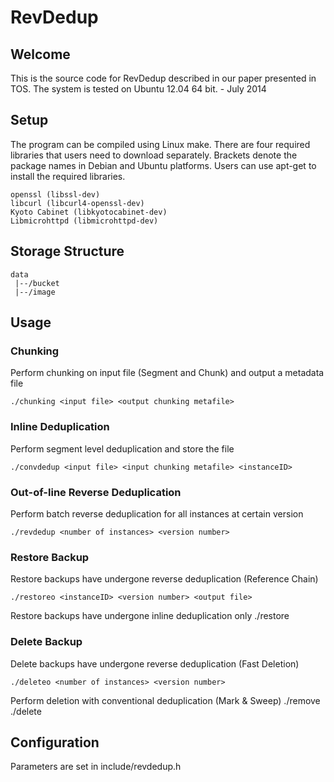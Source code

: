 # RevDedup

## Welcome

This is the source code for RevDedup described in our paper presented in TOS.
The system is tested on Ubuntu 12.04 64 bit.  - July 2014

## Setup

The program can be compiled using Linux make. There are four required libraries
that users need to download separately. Brackets denote the package names in
Debian and Ubuntu platforms. Users can use apt-get to install the required
libraries.

	openssl (libssl-dev)
	libcurl (libcurl4-openssl-dev)
	Kyoto Cabinet (libkyotocabinet-dev)
	Libmicrohttpd (libmicrohttpd-dev)

## Storage Structure
	data
	 |--/bucket
	 |--/image

## Usage

### Chunking
Perform chunking on input file (Segment and Chunk) and output a metadata file

	./chunking <input file> <output chunking metafile>

### Inline Deduplication
Perform segment level deduplication and store the file

	./convdedup <input file> <input chunking metafile> <instanceID>

### Out-of-line Reverse Deduplication
Perform batch reverse deduplication for all instances at certain version

	./revdedup <number of instances> <version number>

### Restore Backup
Restore backups have undergone reverse deduplication (Reference Chain)

	./restoreo <instanceID> <version number> <output file>

Restore backups have undergone inline deduplication only
	./restore <instanceID> <version number> <output file>

### Delete Backup
Delete backups have undergone reverse deduplication (Fast Deletion)

	./deleteo <number of instances> <version number>

Perform deletion with conventional deduplication (Mark & Sweep)
	./remove <instanceID> <version number>
	./delete

## Configuration
Parameters are set in include/revdedup.h
